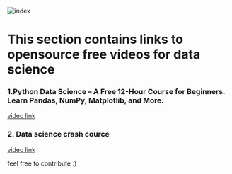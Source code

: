 ![index](https://user-images.githubusercontent.com/37455387/95966978-5eb06a80-0e29-11eb-8dff-a25a3690aabb.jpg)
# This section contains links to opensource free videos for data science

### 1.Python Data Science – A Free 12-Hour Course for Beginners. Learn Pandas, NumPy, Matplotlib, and More.

[video link ](https://www.freecodecamp.org/news/python-data-science-course-matplotlib-pandas-numpy/)

### 2.  Data science crash cource

[video link ](https://www.youtube.com/watch?v=N6BghzuFLIg)





feel free to contribute :)





